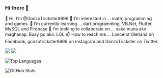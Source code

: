 ### Hi there 👋

👋 Hi, I’m @GonzoTrickster9899
👀 I’m interested in ... math, programming and games.
🌱 I’m currently learning ... dart programming, VB.Net, Flutter, MySQL and Firebase
💞️ I’m looking to collaborate on ... saka muna ako maghanap. Busy po ako. LOL
📫 How to reach me ... Lancelot Oleriana on Facebook, gonzotrickster9899 on Instagram and GonzoTrickster on Twitter.


<img src="https://img.shields.io/badge/-VB.NET-512BD4?logo=.net&logoColor=fff"> <img src="https://img.shields.io/badge/-Python-3776AB?logo=python&logoColor=fff">

![Top Languages](https://github-readme-stats.vercel.app/api/top-langs/?username=GonzoTrickster9899&show_icons=true&theme=radical)

![GitHub Stats](https://github-readme-stats.vercel.app/api?username=GonzoTrickster9899&count_private=true&show_icons=true&theme=radical)

<!--
**GonzoTrickster9899/GonzoTrickster9899** is a ✨ _special_ ✨ repository because its `README.md` (this file) appears on your GitHub profile.

Here are some ideas to get you started:

- 🔭 I’m currently working on ...
- 🌱 I’m currently learning ...
- 👯 I’m looking to collaborate on ...
- 🤔 I’m looking for help with ...
- 💬 Ask me about ...
- 📫 How to reach me: ...
- 😄 Pronouns: ...
- ⚡ Fun fact: ...
-->
